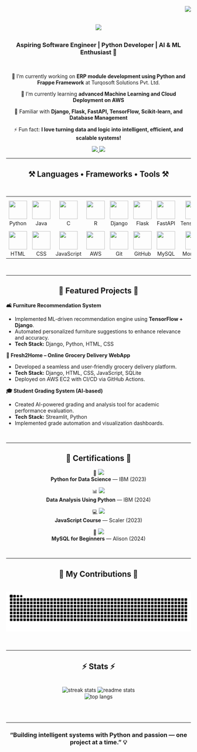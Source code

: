 <img align="right" src="https://visitor-badge.laobi.icu/badge?page_id=krishnapriyapr1.krishnapriyapr1" />

<h1 align="center">
    <img src="https://readme-typing-svg.herokuapp.com/?font=Righteous&size=35&center=true&vCenter=true&width=600&height=70&duration=4000&lines=Hi+There!+👋;+I'm+Krishnapriya+P.R!;" />
</h1>

<h3 align="center">Aspiring Software Engineer | Python Developer | AI & ML Enthusiast 🤖</h3>

<br/>

<div align="center">
 
 🔭 I’m currently working on **ERP module development using Python and Frappe Framework** at Turqosoft Solutions Pvt. Ltd.  
 
 🌱 I’m currently learning **advanced Machine Learning and Cloud Deployment on AWS**  

 💬 Familiar with **Django, Flask, FastAPI, TensorFlow, Scikit-learn, and Database Management**  

 ⚡ Fun fact: **I love turning data and logic into intelligent, efficient, and scalable systems!**

</div>

<div align="center"> 
  <a href="https://www.linkedin.com/in/krishna-priya-p-r-ab92ba273/" target="_blank">
    <img src="https://img.shields.io/badge/LinkedIn-0077B5?style=for-the-badge&logo=linkedin&logoColor=white" />
  </a>
  <a href="https://github.com/krishnapriyapr1" target="_blank">
     <img src="https://img.shields.io/badge/GitHub-171515?style=for-the-badge&logo=github&logoColor=white" />
  </a>
</div>

<hr/>

<h2 align="center">⚒️ Languages • Frameworks • Tools ⚒️</h2>
<br/>
<div align="center">
  <table>
    <tr>
      <td align="center" width="80">
        <img src="https://skillicons.dev/icons?i=python" width="50" height="50"/><br>Python
      </td>
      <td align="center" width="80">
        <img src="https://skillicons.dev/icons?i=java" width="50" height="50"/><br>Java
      </td>
      <td align="center" width="80">
        <img src="https://skillicons.dev/icons?i=c" width="50" height="50"/><br>C
      </td>
      <td align="center" width="80">
        <img src="https://skillicons.dev/icons?i=r" width="50" height="50"/><br>R
      </td>
      <td align="center" width="80">
        <img src="https://skillicons.dev/icons?i=django" width="50" height="50"/><br>Django
      </td>
      <td align="center" width="80">
        <img src="https://skillicons.dev/icons?i=flask" width="50" height="50"/><br>Flask
      </td>
      <td align="center" width="80">
        <img src="https://skillicons.dev/icons?i=fastapi" width="50" height="50"/><br>FastAPI
      </td>
      <td align="center" width="80">
        <img src="https://skillicons.dev/icons?i=tensorflow" width="50" height="50"/><br>TensorFlow
      </td>
      <td align="center" width="80">
        <img src="https://skillicons.dev/icons?i=sklearn" width="50" height="50"/><br>Scikit-learn
      </td>
    </tr>
    <tr>
      <td align="center" width="80">
        <img src="https://skillicons.dev/icons?i=html" width="50" height="50"/><br>HTML
      </td>
      <td align="center" width="80">
        <img src="https://skillicons.dev/icons?i=css" width="50" height="50"/><br>CSS
      </td>
      <td align="center" width="80">
        <img src="https://skillicons.dev/icons?i=js" width="50" height="50"/><br>JavaScript
      </td>
      <td align="center" width="80">
        <img src="https://skillicons.dev/icons?i=aws" width="50" height="50"/><br>AWS
      </td>
      <td align="center" width="80">
        <img src="https://skillicons.dev/icons?i=git" width="50" height="50"/><br>Git
      </td>
      <td align="center" width="80">
        <img src="https://skillicons.dev/icons?i=github" width="50" height="50"/><br>GitHub
      </td>
      <td align="center" width="80">
        <img src="https://skillicons.dev/icons?i=mysql" width="50" height="50"/><br>MySQL
      </td>
      <td align="center" width="80">
        <img src="https://skillicons.dev/icons?i=mongodb" width="50" height="50"/><br>MongoDB
      </td>
      <td align="center" width="80">
        <img src="https://skillicons.dev/icons?i=vscode" width="50" height="50"/><br>VS&nbsp;Code
      </td>
    </tr>
  </table>
</div>

<br/>
<hr/>

<h2 align="center">🚀 Featured Projects 🚀</h2>

**🛋️ Furniture Recommendation System**  
- Implemented ML-driven recommendation engine using **TensorFlow + Django**.  
- Automated personalized furniture suggestions to enhance relevance and accuracy.  
- **Tech Stack:** Django, Python, HTML, CSS  

**🥗 Fresh2Home – Online Grocery Delivery WebApp**  
- Developed a seamless and user-friendly grocery delivery platform.  
- **Tech Stack:** Django, HTML, CSS, JavaScript, SQLite  
- Deployed on AWS EC2 with CI/CD via GitHub Actions.  

**🎓 Student Grading System (AI-based)**  
- Created AI-powered grading and analysis tool for academic performance evaluation.  
- **Tech Stack:** Streamlit, Python  
- Implemented grade automation and visualization dashboards.

<br/>
<hr/>

<h2 align="center">📜 Certifications 📜</h2>

<div align="center">

  <p>
    🧠 <img src="https://img.shields.io/badge/IBM-Python%20for%20Data%20Science-blue?style=flat&logo=ibm&logoColor=white" />
    <br>
    <strong>Python for Data Science</strong> — IBM (2023)
  </p>

  <p>
    📊 <img src="https://img.shields.io/badge/IBM-Data%20Analysis%20Using%20Python-blue?style=flat&logo=ibm&logoColor=white" />
    <br>
    <strong>Data Analysis Using Python</strong> — IBM (2024)
  </p>

  <p>
    💻 <img src="https://img.shields.io/badge/Scaler-JavaScript%20Course-yellow?style=flat&logo=javascript&logoColor=white" />
    <br>
    <strong>JavaScript Course</strong> — Scaler (2023)
  </p>

  <p>
    🧩 <img src="https://img.shields.io/badge/Alison-MySQL%20for%20Beginners-lightgrey?style=flat&logo=mysql&logoColor=white" />
    <br>
    <strong>MySQL for Beginners</strong> — Alison (2024)
  </p>

</div>

<br/>
<hr/>

<div align="center">
  <h2>🐍 My Contributions 🐍</h2>
  <br>
  <picture>
    <source media="(prefers-color-scheme: dark)" srcset="https://raw.githubusercontent.com/krishnapriyapr1/krishnapriyapr1/output/snake-dark.svg" />
    <source media="(prefers-color-scheme: light)" srcset="https://raw.githubusercontent.com/krishnapriyapr1/krishnapriyapr1/output/snake-light.svg" />
    <img alt="GitHub Contribution Snake Animation" src="https://raw.githubusercontent.com/krishnapriyapr1/krishnapriyapr1/output/snake-light.svg" />
  </picture>
  <br/><br/><br/>
</div>

<hr/>

<h2 align="center">⚡ Stats ⚡</h2>
<br>
<div align=center>
  <img width=390 src="https://github-readme-streak-stats-salesp07.vercel.app/?user=krishnapriyapr1&count_private=true&theme=react&border_radius=10" alt="streak stats"/>
  <img width=390 src="https://github-readme-stats-salesp07.vercel.app/api?username=krishnapriyapr1&count_private=true&show_icons=true&theme=react&rank_icon=github&border_radius=10" alt="readme stats" />
  <br/>
  <img width=325 align="center" src="https://github-readme-stats-salesp07.vercel.app/api/top-langs/?username=krishnapriyapr1&hide=HTML&langs_count=8&layout=compact&theme=react&border_radius=10" alt="top langs" />
</div>

<br/><br/>
<hr/>

<h3 align="center">“Building intelligent systems with Python and passion — one project at a time.” 💡</h3>
